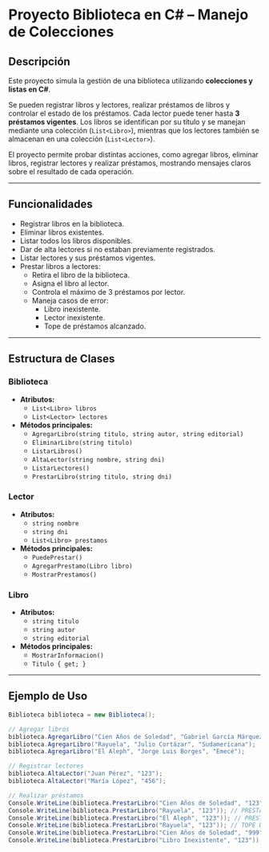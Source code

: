 # Proyecto Biblioteca en C# – Manejo de Colecciones

## Descripción

Este proyecto simula la gestión de una biblioteca utilizando **colecciones y listas en C#**.  

Se pueden registrar libros y lectores, realizar préstamos de libros y controlar el estado de los préstamos. Cada lector puede tener hasta **3 préstamos vigentes**. Los libros se identifican por su título y se manejan mediante una colección (`List<Libro>`), mientras que los lectores también se almacenan en una colección (`List<Lector>`).  

El proyecto permite probar distintas acciones, como agregar libros, eliminar libros, registrar lectores y realizar préstamos, mostrando mensajes claros sobre el resultado de cada operación.

---

## Funcionalidades

- Registrar libros en la biblioteca.
- Eliminar libros existentes.
- Listar todos los libros disponibles.
- Dar de alta lectores si no estaban previamente registrados.
- Listar lectores y sus préstamos vigentes.
- Prestar libros a lectores:
  - Retira el libro de la biblioteca.
  - Asigna el libro al lector.
  - Controla el máximo de 3 préstamos por lector.
  - Maneja casos de error:
    - Libro inexistente.
    - Lector inexistente.
    - Tope de préstamos alcanzado.

---

## Estructura de Clases

### Biblioteca
- **Atributos:**  
  - `List<Libro> libros`  
  - `List<Lector> lectores`  
- **Métodos principales:**  
  - `AgregarLibro(string titulo, string autor, string editorial)`  
  - `EliminarLibro(string titulo)`  
  - `ListarLibros()`  
  - `AltaLector(string nombre, string dni)`  
  - `ListarLectores()`  
  - `PrestarLibro(string titulo, string dni)`

### Lector
- **Atributos:**  
  - `string nombre`  
  - `string dni`  
  - `List<Libro> prestamos`  
- **Métodos principales:**  
  - `PuedePrestar()`  
  - `AgregarPrestamo(Libro libro)`  
  - `MostrarPrestamos()`

### Libro
- **Atributos:**  
  - `string titulo`  
  - `string autor`  
  - `string editorial`  
- **Métodos principales:**  
  - `MostrarInformacion()`  
  - `Titulo { get; }`

---

## Ejemplo de Uso

```csharp
Biblioteca biblioteca = new Biblioteca();

// Agregar libros
biblioteca.AgregarLibro("Cien Años de Soledad", "Gabriel García Márquez", "Sudamericana");
biblioteca.AgregarLibro("Rayuela", "Julio Cortázar", "Sudamericana");
biblioteca.AgregarLibro("El Aleph", "Jorge Luis Borges", "Emecé");

// Registrar lectores
biblioteca.AltaLector("Juan Pérez", "123");
biblioteca.AltaLector("María López", "456");

// Realizar préstamos
Console.WriteLine(biblioteca.PrestarLibro("Cien Años de Soledad", "123")); // PRESTAMO EXITOSO
Console.WriteLine(biblioteca.PrestarLibro("Rayuela", "123")); // PRESTAMO EXITOSO
Console.WriteLine(biblioteca.PrestarLibro("El Aleph", "123")); // PRESTAMO EXITOSO
Console.WriteLine(biblioteca.PrestarLibro("Rayuela", "123")); // TOPE DE PRESTAMO ALCANZADO
Console.WriteLine(biblioteca.PrestarLibro("Cien Años de Soledad", "999")); // LECTOR INEXISTENTE
Console.WriteLine(biblioteca.PrestarLibro("Libro Inexistente", "123")); // LIBRO INEXISTENTE
